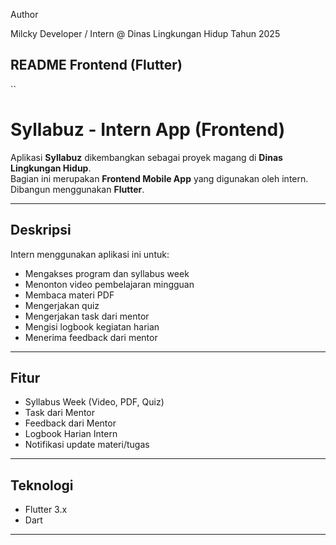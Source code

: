 Author

Milcky
Developer / Intern @ Dinas Lingkungan Hidup
Tahun 2025


## README Frontend (Flutter)

``
# Syllabuz - Intern App (Frontend)

Aplikasi **Syllabuz** dikembangkan sebagai proyek magang di **Dinas Lingkungan Hidup**.  
Bagian ini merupakan **Frontend Mobile App** yang digunakan oleh intern.  
Dibangun menggunakan **Flutter**.

---

## Deskripsi
Intern menggunakan aplikasi ini untuk:
- Mengakses program dan syllabus week  
- Menonton video pembelajaran mingguan  
- Membaca materi PDF  
- Mengerjakan quiz  
- Mengerjakan task dari mentor  
- Mengisi logbook kegiatan harian  
- Menerima feedback dari mentor  

---

## Fitur
- Syllabus Week (Video, PDF, Quiz)  
- Task dari Mentor  
- Feedback dari Mentor  
- Logbook Harian Intern  
- Notifikasi update materi/tugas  

---

## Teknologi
- Flutter 3.x  
- Dart  


---

